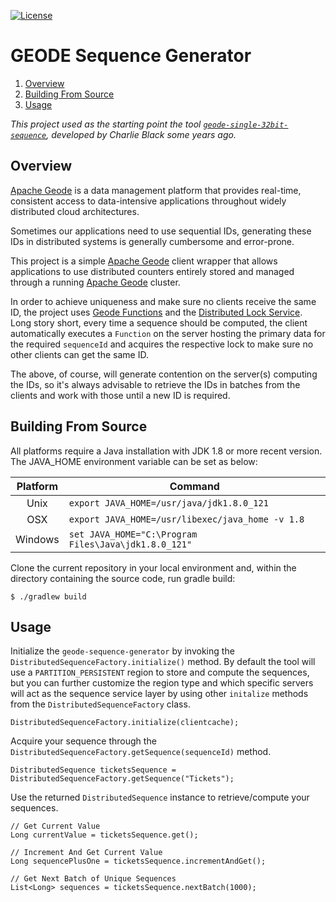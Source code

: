 [![License](https://img.shields.io/badge/License-Apache%202.0-blue.svg)](https://www.apache.org/licenses/LICENSE-2.0) 

# GEODE Sequence Generator
1. [Overview](#overview)
2. [Building From Source](#building)
3. [Usage](#usage)

_This project used as the starting point the tool [`geode-single-32bit-sequence`](https://github.com/charliemblack/geode-single-32bit-sequence),
developed by Charlie Black some years ago._

## <a name="overview"></a>Overview

[Apache Geode](http://geode.apache.org/) is a data management platform that provides real-time, 
consistent access to data-intensive applications throughout widely distributed cloud architectures.

Sometimes our applications need to use sequential IDs, generating these IDs in distributed systems 
is generally cumbersome and error-prone.

This project is a simple [Apache Geode](http://geode.apache.org/) client wrapper that allows 
applications to use distributed counters entirely stored and managed through a running 
[Apache Geode](http://geode.apache.org/) cluster.

In order to achieve uniqueness and make sure no clients receive the same ID, the project uses
[Geode Functions](https://geode.apache.org/docs/guide/111/developing/function_exec/chapter_overview.html)
and the [Distributed Lock Service](https://geode.apache.org/docs/guide/111/developing/distributed_regions/locking_in_global_regions.html).  
Long story short, every time a sequence should be computed, the client automatically executes a 
`Function` on the server hosting the primary data for the required `sequenceId` and acquires the 
respective lock to make sure no other clients can get the same ID.

The above, of course, will generate contention on the server(s) computing the IDs, so it's always
advisable to retrieve the IDs in batches from the clients and work with those until a new ID is 
required.

## <a name="building"></a>Building From Source

All platforms require a Java installation with JDK 1.8 or more recent version. The JAVA\_HOME 
environment variable can be set as below:

| Platform | Command |
| :---: | --- |
|  Unix    | ``export JAVA_HOME=/usr/java/jdk1.8.0_121``            |
|  OSX     | ``export JAVA_HOME=/usr/libexec/java_home -v 1.8``     |
|  Windows | ``set JAVA_HOME="C:\Program Files\Java\jdk1.8.0_121"`` |

Clone the current repository in your local environment and, within the directory containing the 
source code, run gradle build:
```
$ ./gradlew build
```

## <a name="usage"></a>Usage

Initialize the `geode-sequence-generator` by invoking the `DistributedSequenceFactory.initialize()` 
method. By default the tool will use a `PARTITION_PERSISTENT` region to store and compute the sequences, 
but you can further customize the region type and which specific servers will act as the sequence service
layer by using other `initalize` methods from the `DistributedSequenceFactory` class.
```
DistributedSequenceFactory.initialize(clientcache);
```

Acquire your sequence through the `DistributedSequenceFactory.getSequence(sequenceId)` method.
```
DistributedSequence ticketsSequence = DistributedSequenceFactory.getSequence("Tickets");
```

Use the returned `DistributedSequence` instance to retrieve/compute your sequences.
```
// Get Current Value
Long currentValue = ticketsSequence.get();

// Increment And Get Current Value 
Long sequencePlusOne = ticketsSequence.incrementAndGet();

// Get Next Batch of Unique Sequences
List<Long> sequences = ticketsSequence.nextBatch(1000);
```
